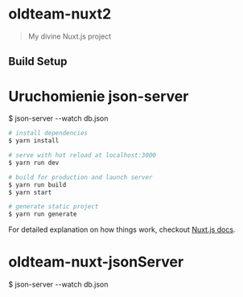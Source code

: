 # oldteam-nuxt2

> My divine Nuxt.js project

## Build Setup

# Uruchomienie json-server
$ json-server --watch db.json

``` bash
# install dependencies
$ yarn install

# serve with hot reload at localhost:3000
$ yarn run dev

# build for production and launch server
$ yarn run build
$ yarn start

# generate static project
$ yarn run generate
```

For detailed explanation on how things work, checkout [Nuxt.js docs](https://nuxtjs.org).
# oldteam-nuxt-jsonServer
$ json-server --watch db.json
